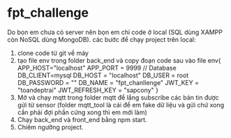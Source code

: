 # fpt_challenge
Do bọn em chưa có server nên bọn em chỉ code ở local (SQL dùng XAMPP còn NoSQL dùng MongoDB). các bước để chạy project trên local:
1. clone code từ git về máy
2. tạo file env trong folder back_end và copy đoạn code sau vào file env{
      APP_HOST="localhost"
      APP_PORT = 9999
   // Database
      DB_CLIENT=mysql
      DB_HOST = "localhost"
      DB_USER = root
      DB_PASSWORD = ""
      DB_NAME = "fpt_chanllenge"
      JWT_KEY = "toandeptrai"
      JWT_REFRESH_KEY = "sapcony"
}
4. Mở và chạy mqtt trong folder mqtt để lắng subscribe các bản tin được gửi từ sensor (folder mqtt_tool là cái để em fake dữ liệu và gửi chứ xong cần phải đợi phần cứng xong thì em mới làm)
5. Chạy back_end và front_end bằng npm start.
6. Chiêm ngưỡng project.
